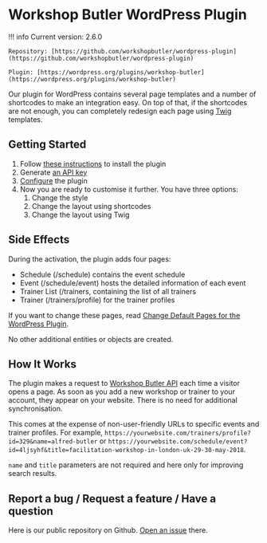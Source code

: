 # Workshop Butler WordPress Plugin

!!! info
    Current version: 2.6.0 

    Repository: [https://github.com/workshopbutler/wordpress-plugin](https://github.com/workshopbutler/wordpress-plugin)

    Plugin: [https://wordpress.org/plugins/workshop-butler](https://wordpress.org/plugins/workshop-butler)

Our plugin for WordPress contains several page templates and a number of
shortcodes to make an integration easy. On top of that, if the shortcodes are
not enough, you can completely redesign each page using [Twig](https://twig.symfony.com/) templates.

## Getting Started

1. Follow [these instructions](https://support.workshopbutler.com/articles/installing-the-wordpress-plugin/)
to install the plugin
1. Generate [an API key](../index.md)
1. [Configure](https://support.workshopbutler.com/articles/configuring-the-wordpress-plugin/) the plugin
1. Now you are ready to customise it further. You have three options:
    1. Change the style
    1. Change the layout using shortcodes
    1. Change the layout using Twig

## Side Effects
During the activation, the plugin adds four pages:

* Schedule (/schedule) contains the event schedule
* Event (/schedule/event) hosts the detailed information of each event
* Trainer List (/trainers, containing the list of all trainers
* Trainer (/trainers/profile) for the trainer profiles

If you want to change these pages, read [Change Default Pages for the WordPress Plugin](https://support.workshopbutler.com/articles/change-default-pages-for-the-wordpress-plugin/).

No other additional entities or objects are created.

## How It Works
The plugin makes a request to [Workshop Butler API](https://support.workshopbuter.com/api) each time
a visitor opens a page. As soon as you add a new workshop or trainer to your account,
they appear on your website. There is no need for additional synchronisation.

This comes at the expense of non-user-friendly URLs to specific events and trainer profiles. For example,
`https://yourwebsite.com/trainers/profile?id=329&name=alfred-butler` or `https://yourwebsite.com/schedule/event?id=4ljsyhf&title=facilitation-workshop-in-london-uk-29-30-may-2018`.

`name` and `title` parameters are not required and here only for improving search results.

## Report a bug / Request a feature / Have a question
Here is our public repository on Github. [Open an issue](https://github.com/workshopbutler/wordpress-plugin) there.

